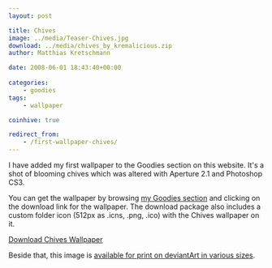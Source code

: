 ```yaml
---
layout: post

title: Chives
image: ../media/Teaser-Chives.jpg
download: ../media/chives_by_kremalicious.zip
author: Matthias Kretschmann

date: 2008-06-01 18:43:40+00:00
  
categories:
    - goodies
tags:
    - wallpaper

coinhive: true

redirect_from:
    - /first-wallpaper-chives/
---
```


I have added my first wallpaper to the Goodies section on this website. It's a shot of blooming chives which was altered with Aperture 2.1 and Photoshop CS3.

You can get the wallpaper by browsing [my Goodies section](http://www.kremalicious.com/goodies/) and clicking on the download link for the wallpaper. The download package also includes a custom folder icon (512px as .icns, .png, .ico) with the Chives wallpaper on it.

<p class="content-download">
    <a class="icon-download" href="/media/chives_by_kremalicious.zip">Download Chives Wallpaper</a>
</p>

Beside that, this image is [available for print on deviantArt in various sizes](http://www.deviantart.com/print/3347544/).
